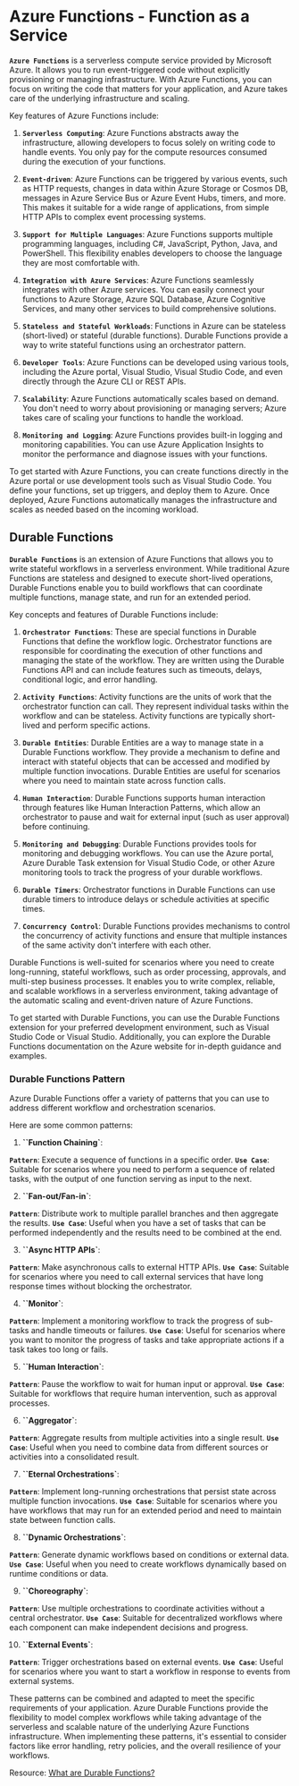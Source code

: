 # Azure Functions - Function as a Service

**`Azure Functions`** is a serverless compute service provided by Microsoft Azure. It allows you to run event-triggered code without explicitly provisioning or managing infrastructure. With Azure Functions, you can focus on writing the code that matters for your application, and Azure takes care of the underlying infrastructure and scaling.

Key features of Azure Functions include:

1. **`Serverless Computing`**: Azure Functions abstracts away the infrastructure, allowing developers to focus solely on writing code to handle events. You only pay for the compute resources consumed during the execution of your functions.

2. **`Event-driven`**: Azure Functions can be triggered by various events, such as HTTP requests, changes in data within Azure Storage or Cosmos DB, messages in Azure Service Bus or Azure Event Hubs, timers, and more. This makes it suitable for a wide range of applications, from simple HTTP APIs to complex event processing systems.

3. **`Support for Multiple Languages`**: Azure Functions supports multiple programming languages, including C#, JavaScript, Python, Java, and PowerShell. This flexibility enables developers to choose the language they are most comfortable with.

4. **`Integration with Azure Services`**: Azure Functions seamlessly integrates with other Azure services. You can easily connect your functions to Azure Storage, Azure SQL Database, Azure Cognitive Services, and many other services to build comprehensive solutions.

5. **`Stateless and Stateful Workloads`**: Functions in Azure can be stateless (short-lived) or stateful (durable functions). Durable Functions provide a way to write stateful functions using an orchestrator pattern.

6. **`Developer Tools`**: Azure Functions can be developed using various tools, including the Azure portal, Visual Studio, Visual Studio Code, and even directly through the Azure CLI or REST APIs.

7. **`Scalability`**: Azure Functions automatically scales based on demand. You don't need to worry about provisioning or managing servers; Azure takes care of scaling your functions to handle the workload.

8. **`Monitoring and Logging`**: Azure Functions provides built-in logging and monitoring capabilities. You can use Azure Application Insights to monitor the performance and diagnose issues with your functions.

To get started with Azure Functions, you can create functions directly in the Azure portal or use development tools such as Visual Studio Code. You define your functions, set up triggers, and deploy them to Azure. Once deployed, Azure Functions automatically manages the infrastructure and scales as needed based on the incoming workload.

## Durable Functions

**`Durable Functions`** is an extension of Azure Functions that allows you to write stateful workflows in a serverless environment. While traditional Azure Functions are stateless and designed to execute short-lived operations, Durable Functions enable you to build workflows that can coordinate multiple functions, manage state, and run for an extended period.

Key concepts and features of Durable Functions include:

1. **`Orchestrator Functions`**: These are special functions in Durable Functions that define the workflow logic. Orchestrator functions are responsible for coordinating the execution of other functions and managing the state of the workflow. They are written using the Durable Functions API and can include features such as timeouts, delays, conditional logic, and error handling.

2. **`Activity Functions`**: Activity functions are the units of work that the orchestrator function can call. They represent individual tasks within the workflow and can be stateless. Activity functions are typically short-lived and perform specific actions.

3. **`Durable Entities`**: Durable Entities are a way to manage state in a Durable Functions workflow. They provide a mechanism to define and interact with stateful objects that can be accessed and modified by multiple function invocations. Durable Entities are useful for scenarios where you need to maintain state across function calls.

4. **`Human Interaction`**: Durable Functions supports human interaction through features like Human Interaction Patterns, which allow an orchestrator to pause and wait for external input (such as user approval) before continuing.

5. **`Monitoring and Debugging`**: Durable Functions provides tools for monitoring and debugging workflows. You can use the Azure portal, Azure Durable Task extension for Visual Studio Code, or other Azure monitoring tools to track the progress of your durable workflows.

6. **`Durable Timers`**: Orchestrator functions in Durable Functions can use durable timers to introduce delays or schedule activities at specific times.

7. **`Concurrency Control`**: Durable Functions provides mechanisms to control the concurrency of activity functions and ensure that multiple instances of the same activity don't interfere with each other.

Durable Functions is well-suited for scenarios where you need to create long-running, stateful workflows, such as order processing, approvals, and multi-step business processes. It enables you to write complex, reliable, and scalable workflows in a serverless environment, taking advantage of the automatic scaling and event-driven nature of Azure Functions.

To get started with Durable Functions, you can use the Durable Functions extension for your preferred development environment, such as Visual Studio Code or Visual Studio. Additionally, you can explore the Durable Functions documentation on the Azure website for in-depth guidance and examples.

### Durable Functions Pattern

Azure Durable Functions offer a variety of patterns that you can use to address different workflow and orchestration scenarios.

Here are some common patterns:

1. **``Function Chaining`**:

**`Pattern`**: Execute a sequence of functions in a specific order.
**`Use Case`**: Suitable for scenarios where you need to perform a sequence of related tasks, with the output of one function serving as input to the next.

2. **``Fan-out/Fan-in`**:

**`Pattern`**: Distribute work to multiple parallel branches and then aggregate the results.
**`Use Case`**: Useful when you have a set of tasks that can be performed independently and the results need to be combined at the end.

3. **``Async HTTP APIs`**:

**`Pattern`**: Make asynchronous calls to external HTTP APIs.
**`Use Case`**: Suitable for scenarios where you need to call external services that have long response times without blocking the orchestrator.

4. **``Monitor`**:

**`Pattern`**: Implement a monitoring workflow to track the progress of sub-tasks and handle timeouts or failures.
**`Use Case`**: Useful for scenarios where you want to monitor the progress of tasks and take appropriate actions if a task takes too long or fails.

5. **``Human Interaction`**:

**`Pattern`**: Pause the workflow to wait for human input or approval.
**`Use Case`**: Suitable for workflows that require human intervention, such as approval processes.

6. **``Aggregator`**:

**`Pattern`**: Aggregate results from multiple activities into a single result.
**`Use Case`**: Useful when you need to combine data from different sources or activities into a consolidated result.

7. **``Eternal Orchestrations`**:

**`Pattern`**: Implement long-running orchestrations that persist state across multiple function invocations.
**`Use Case`**: Suitable for scenarios where you have workflows that may run for an extended period and need to maintain state between function calls.

8. **``Dynamic Orchestrations`**:

**`Pattern`**: Generate dynamic workflows based on conditions or external data.
**`Use Case`**: Useful when you need to create workflows dynamically based on runtime conditions or data.

9. **``Choreography`**:

**`Pattern`**: Use multiple orchestrations to coordinate activities without a central orchestrator.
**`Use Case`**: Suitable for decentralized workflows where each component can make independent decisions and progress.

10. **``External Events`**:

**`Pattern`**: Trigger orchestrations based on external events.
**`Use Case`**: Useful for scenarios where you want to start a workflow in response to events from external systems.

These patterns can be combined and adapted to meet the specific requirements of your application. Azure Durable Functions provide the flexibility to model complex workflows while taking advantage of the serverless and scalable nature of the underlying Azure Functions infrastructure. When implementing these patterns, it's essential to consider factors like error handling, retry policies, and the overall resilience of your workflows.

Resource:
[What are Durable Functions?
](https://learn.microsoft.com/en-us/azure/azure-functions/durable/durable-functions-overview?tabs=in-process%2Cnodejs-v3%2Cv1-model&pivots=csharp)
